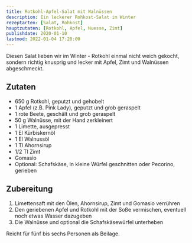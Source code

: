 ```yaml
---
title: Rotkohl-Apfel-Salat mit Walnüssen
description: Ein leckerer Rohkost-Salat im Winter
rezeptarten: [Salat, Rohkost]
hauptzutaten: [Rotkohl, Apfel, Nuesse, Zimt]
publishdate: 2020-01-10
lastmod: 2022-01-04 17:20:00
---
```


Diesen Salat lieben wir im Winter - Rotkohl einmal nicht weich gekocht, sondern richtig knusprig und lecker mit Apfel, Zimt und Walnüssen abgeschmeckt. 

## Zutaten

- 650 g Rotkohl, geputzt und gehobelt
- 1 Apfel (z.B. Pink Lady), geputzt und grob geraspelt
- 1 rote Beete, geschält und grob geraspelt
- 50 g Walnüsse, mit der Hand zerkleinert
- 1 Limette, ausgepresst
- 1 El Kürbiskernöl
- 1 El Walnussöl
- 1 Tl Ahornsirup
- 1/2 Tl Zimt
- Gomasio
- Optional: Schafskäse, in kleine Würfel geschnitten oder Pecorino, gerieben


## Zubereitung

1. Limettensaft mit den Ölen, Ahornsirup, Zimt und Gomasio verrühren
2. Den geriebenen Apfel und Rotkohl mit der Soße vermischen, eventuell noch etwas Wasser dazugeben
3. Die Walnüsse und optional die Schafskäsewürfel unterheben

Reicht für fünf bis sechs Personen als Beilage.
